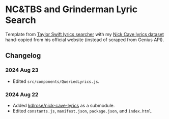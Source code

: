 # NC&TBS and Grinderman Lyric Search

Template from [Taylor Swift lyrics searcher](https://shaynak.github.io/taylor-swift) with my [Nick Cave lyrics dataset](https://github.com/kdlrose/nick-cave-lyrics) hand-copied from his official website (instead of scraped from Genius API).

## Changelog

### 2024 Aug 23

- Edited `src/components/QueriedLyrics.js`.

### 2024 Aug 22

- Added [kdlrose/nick-cave-lyrics](https://github.com/kdlrose/nick-cave-lyrics) as a submodule.
- Edited `constants.js`, `manifest.json`, `package.json`, and `index.html`.
